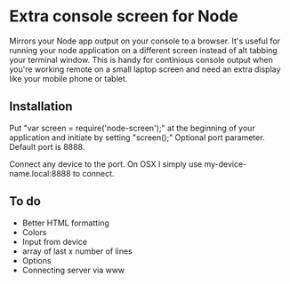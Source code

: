 # Extra console screen for Node

Mirrors your Node app output on your console to a browser. It's useful for running your node application on a different screen instead of alt tabbing your terminal window. This is handy for continious console output when you're working remote on a small laptop screen and need an extra display like your mobile phone or tablet.

## Installation

Put "var screen = require('node-screen');"
at the beginning of your application and initiate by setting "screen();" Optional port parameter. Default port is 8888.

Connect any device to the port. On OSX I simply use my-device-name.local:8888 to connect.

## To do

- Better HTML formatting
- Colors
- Input from device
- array of last x number of lines
- Options
- Connecting server via www